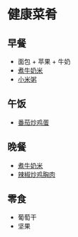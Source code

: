 # 健康菜肴

## 早餐
- 面包 + 苹果 + 牛奶
- [煮牛奶米](https://www.xiachufang.com/recipe/106939425/)
- [小米粥](https://www.xiachufang.com/recipe/106183035/)

## 午饭
- [番茄炒鸡蛋](https://lanfanapp.com/recipe/2039/)


## 晚餐
-  [煮牛奶米](https://www.xiachufang.com/recipe/106939425/)
-  [辣椒炒鸡胸肉](https://www.xiachufang.com/recipe/106941639/)

## 零食
- 葡萄干
- 坚果